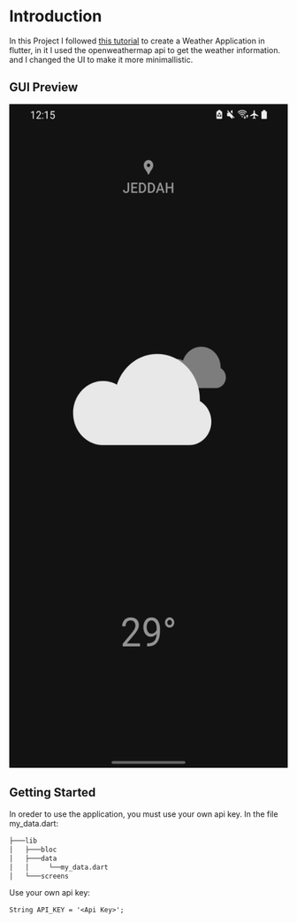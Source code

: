 # Introduction

In this Project I followed [this tutorial](https://youtu.be/MMq4wkeHkPc?si=EXBqbFj0SvPwW07H) to create a Weather Application in flutter, in it I used the openweathermap api to get the weather information. and I changed the UI to make it more minimallistic.

## GUI Preview

 <img src="Screenshot_20240304-121529.png" width="520" height="1200">

## Getting Started

In oreder to use the application, you must use your own api key.
In the file my_data.dart:

```
├───lib
│   ├───bloc
│   ├───data
│   │     └──my_data.dart
│   └───screens
```

Use your own api key:

```
String API_KEY = '<Api Key>';
```
